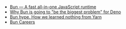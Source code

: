 - [Bun — A fast all-in-one JavaScript runtime](https://bun.sh/)
- [Why Bun is going to "be the biggest problem" for Deno](https://www.youtube.com/watch?v=c14gUr7E_7I)
- [Bun hype. How we learned nothing from Yarn](https://dev.to/thejaredwilcurt/bun-hype-how-we-learned-nothing-from-yarn-2n3j)
- [Bun Careers](https://bun.sh/careers)